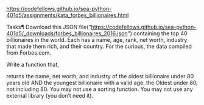 https://codefellows.github.io/sea-python-401d5/assignments/kata_forbes_billionaires.html

Tasks¶
Download this JSON file("https://codefellows.github.io/sea-python-401d5/_downloads/forbes_billionaires_2016.json") containing the top 40 billionaires in the world. Each has a name, age, rank, net worth, industry that made them rich, and their country. 
For the curious, the data compiled from Forbes.com.

Write a function that,

returns the name, net worth, and industry of the oldest billionaire under 80 years old AND the youngest billionaire with a valid age.
the Oldest under 80, not including 80.
You may not use a sorting function.
You may not use any external library (you don’t need it).
